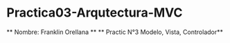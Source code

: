 # Practica03-Arqutectura-MVC
**  Nombre: Franklin Orellana **
** Practic  N°3  Modelo, Vista, Controlador**

